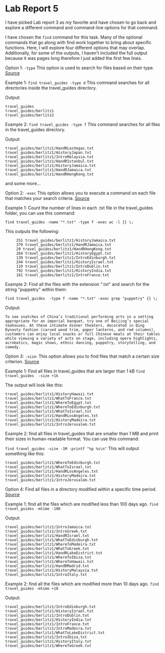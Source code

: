 # Lab Report 5

I have picked Lab report 3 as my favorite and have chosen to go back and explore a different command and command-line options for that command.

I have chosen the `find` command for this task. Many of the optional commands that go along with find work together to bring about specific functions. Here, I will explore four different options that may overlap. Additionally, for some of the outputs, I haven't included the full output because it was pages long therefore I just added the first few lines. 

Option 1: `-type` This option is used to search for files based on their type.
[Source](https://linuxize.com/post/how-to-find-files-in-linux-using-the-command-line/)

Example 1:
```find travel_guides -type d```
This command searches for all directories inside the travel_guides directory.

Output:
```
travel_guides
travel_guides/berlitz1
travel_guides/berlitz2
```

Example 2:
```find travel_guides -type f```
This command searches for all files in the travel_guides directory.

Output:
```
travel_guides/berlitz1/HandRLasVegas.txt
travel_guides/berlitz1/HistoryJapan.txt
travel_guides/berlitz1/IntroMalaysia.txt
travel_guides/berlitz1/HandRIstanbul.txt
travel_guides/berlitz1/HistoryJamaica.txt
travel_guides/berlitz1/HandRJamaica.txt
travel_guides/berlitz1/HandRHongKong.txt
```
and some more...


Option 2: `-exec` This option allows you to execute a command on each file that matches your search criteria. 
[Source](https://www.linuxtoday.com/developer/35-practical-examples-of-linux-find-command-3/)

Example 1: Count the number of lines in each .txt file in the travel_guides folder, you can use this command:

```find travel_guides -name "*.txt" -type f -exec wc -l {} \;```

This outputs the following:
```
     251 travel_guides/berlitz1/HistoryJamaica.txt
     379 travel_guides/berlitz1/HandRJamaica.txt
     29 travel_guides/berlitz1/HandRHongKong.txt
     264 travel_guides/berlitz1/HistoryEgypt.txt
     139 travel_guides/berlitz1/IntroEdinburgh.txt
     244 travel_guides/berlitz1/HistoryIsrael.txt
     119 travel_guides/berlitz1/IntroDublin.txt
     792 travel_guides/berlitz1/HistoryIndia.txt
     161 travel_guides/berlitz1/IntroFrance.txt
```
Example 2: Find all the files with the extension ".txt" and search for the string "puppetry" within them:

```find travel_guides  -type f -name "*.txt" -exec grep "puppetry" {} \;```

Output:
```
To see snatches of China’s traditional performing arts in a setting appropriate for an imperial banquet, try one of Beijing’s special teahouses. At these intimate dinner theaters, decorated in Qing Dynasty fashion (carved wood trim, paper lanterns, and red columns), customers can enjoy local snacks or full Chinese meals at their tables while viewing a variety of acts on stage, including opera highlights, acrobatics, magic shows, ethnic dancing, puppetry, storytelling, and comedy.
```

Option 3: `-size`: This option allows you to find files that match a certain size criterion. 
[Source](https://www.tecmint.com/35-practical-examples-of-linux-find-command/)

Example 1: Find all files in travel_guides that are larger than 1 kB
```find travel_guides  -size +1k```

The output will look like this:
```
travel_guides/berlitz1/HistoryHawaii.txt
travel_guides/berlitz1/WhatToFrance.txt
travel_guides/berlitz1/WhereToEgypt.txt
travel_guides/berlitz1/WhereToEdinburgh.txt
travel_guides/berlitz1/WhatToIsrael.txt
travel_guides/berlitz1/HandRLosAngeles.txt
travel_guides/berlitz1/HistoryMadeira.txt
travel_guides/berlitz1/IntroJerusalem.txt
```

Example 2: find all files in travel_guides that are smaller than 1 MB and print their sizes in human-readable format. You can use this command:

```find travel_guides -size -1M -printf "%p %s\n"```
This will output something like this:

```
travel_guides/berlitz1/WhereToEdinburgh.txt
travel_guides/berlitz1/WhatToIsrael.txt
travel_guides/berlitz1/HandRLosAngeles.txt
travel_guides/berlitz1/HistoryMadeira.txt
travel_guides/berlitz1/IntroJerusalem.txt
```

Option 4: Find all files in a directory modified within a specific time period. 
[Source](https://www.tecmint.com/35-practical-examples-of-linux-find-command/)

Example 1: find all the files which are modified less than 100 days ago.
```find travel_guides -mtime -100```

Output: 
```
travel_guides/berlitz1/IntroJamaica.txt
travel_guides/berlitz1/IntroGreek.txt
travel_guides/berlitz1/HandRIsrael.txt
travel_guides/berlitz1/WhatToEdinburgh.txt
travel_guides/berlitz1/WhereToMadeira.txt
travel_guides/berlitz1/WhatToGreek.txt
travel_guides/berlitz1/HandRLakeDistrict.txt
travel_guides/berlitz1/WhereToIbiza.txt
travel_guides/berlitz1/WhereToHawaii.txt
travel_guides/berlitz1/HandRMadrid.txt
travel_guides/berlitz1/HistoryMalaysia.txt
travel_guides/berlitz1/IntroItaly.txt
```

Example 2: find all the files which are modified more than 10 days ago.
```find travel_guides -mtime +10```

Output: 
```
travel_guides/berlitz1/IntroEdinburgh.txt
travel_guides/berlitz1/HistoryIsrael.txt
travel_guides/berlitz1/IntroDublin.txt
travel_guides/berlitz1/HistoryIndia.txt
travel_guides/berlitz1/IntroFrance.txt
travel_guides/berlitz1/IntroMadeira.txt
travel_guides/berlitz1/WhatToLakeDistrict.txt
travel_guides/berlitz1/IntroIbiza.txt
travel_guides/berlitz1/HistoryItaly.txt
travel_guides/berlitz1/WhereToGreek.txt
```
